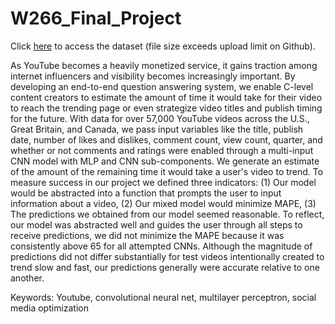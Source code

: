 # W266_Final_Project

Click [here](https://drive.google.com/drive/folders/153GAs0QNkTs5DbTPxEPOp1GuYMhj4C4-?usp=sharing) to access the dataset (file size exceeds upload limit on Github). 

As YouTube becomes a heavily monetized service, it gains traction among internet influencers and visibility becomes increasingly important. By developing an end-to-end question answering system, we enable C-level content creators to estimate the amount of time it would take for their video to reach the trending page or even strategize video titles and publish timing for the future. With data for over 57,000 YouTube videos across the U.S., Great Britain, and Canada, we pass input variables like the title, publish date, number of likes and dislikes, comment count, view count, quarter, and whether or not comments and ratings were enabled through a multi-input CNN model with MLP and CNN  sub-components. We generate an estimate of the amount of the remaining time it would take a user's video to trend. To measure success in our project we defined three indicators: (1) Our model would be abstracted into a function that prompts the user to input information about a video, (2) Our mixed model would minimize MAPE, (3) The predictions we obtained from our model seemed reasonable. To reflect, our model was abstracted well and guides the user through all steps to receive predictions, we did not minimize the MAPE because it was consistently above 65 for all attempted CNNs. Although the magnitude of predictions did not differ substantially for test videos intentionally created to trend slow and fast, our predictions generally were accurate relative to one another. 

Keywords: Youtube, convolutional neural net, multilayer perceptron, social media optimization
